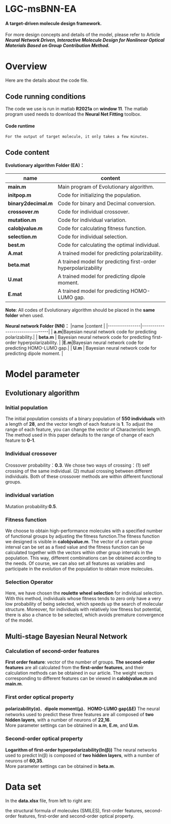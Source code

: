 # LGC-msBNN-EA
####  A target-driven molecule design framework.
For more design concepts and details of the model, please refer to Article  ***Neural Network Driven, Interactive Molecule Design for Nonlinear Optical Materials Based on Group Contribution Method.***

# Overview

Here are the details about the code file.

## Code running conditions
The code we use is run in matlab **R2021a** on **window 11**. 
The matlab program used needs to download the **Neural Net Fitting** toolbox.

#### Code runtime
	For the output of target molecule, it only takes a few minutes.

## Code content

**Evolutionary algorithm Folder (EA)：**

|name |content |
|----------------|--------------------------------|
|**main.m** | Main program of Evolutionary algorithm. |
|**initpop.m** |Code for initializing the population.|
|**binary2decimal.m**| Code for binary and Decimal conversion.|
|**crossover.m** | Code for individual crossover.|
|**mutation.m** | Code for individual variation.|
| **calobjvalue.m**| Code for calculating fitness function.|
| **selection.m**|Code for individual selection. |
| **best.m** | Code for calculating the optimal individual. |
| **A.mat**| A trained model for predicting polarizability.|
| **beta.mat** | A trained model for predicting first-order hyperpolarizability |
|**U.mat**|A trained model for predicting dipole moment.|
| **E.mat**|A trained model for predicting HOMO-LUMO gap.|
**Note**: All codes of Evolutionary algorithm should be placed in the **same folder** when used.

**Neural network Folder (NN)：**
|name |content |
|----------------|--------------------------------|
| **a.m**|Bayesian neural network code for predicting polarizability.|
|  **beta.m** | Bayesian neural network code for predicting first-order hyperpolarizability. |
|**E.m**|Bayesian neural network code for predicting HOMO-LUMO gap.|
| **U.m** |  Bayesian neural network code for predicting dipole moment. |

# Model parameter

## Evolutionary algorithm

### Initial population
The initial population consists of a binary population of **550 individuals** with a length of **28**, and the vector length of each feature is **1**.
To adjust the range of each feature, you can change the vector of Characteristic length. The method used in this paper defaults to the range of change of each feature to **0-1**.
### Individual crossover
Crossover probability：**0.3**.
We chose two ways of crossing：(1)  self crossing of the same individual. (2) mutual crossing between different individuals.
Both of these crossover methods are within different functional groups.

### individual variation
Mutation probability:**0.5**.

### Fitness function
We choose to obtain high-performance molecules with a specified number of functional groups by adjusting the fitness function.The fitness function we designed is visible in **calobjvalue.m**.
The vector of a certain group interval can be set as a fixed value and the fitness function can be calculated together with the vectors within other group intervals in the population. This way, different combinations can be obtained according to the needs.
Of course, we can also set all features as variables and participate in the evolution of the population to obtain more molecules.
### Selection Operator
Here, we have chosen the **roulette wheel selection** for individual selection. 
With this method, individuals whose fitness tends to zero only have a very low probability of being selected, which speeds up the search of molecular structure. Moreover, for individuals with relatively low fitness but potential, there is also a chance to be selected, which avoids premature convergence of the model.
## Multi-stage Bayesian Neural Network
### Calculation of second-order features
**First order feature**: vector of the number of groups.
**The second-order features** are all calculated from the **first-order  features**, and their calculation methods can be obtained in our article. 
The weight vectors corresponding to different features can be viewed in **calobjvalue.m** and **main.m**.
### First order optical property
**polarizability(α)**、**dipole moment(μ)**、**HOMO-LUMO gap(ΔE)**
The neural networks used to predict these three features are all composed of **two hidden layers**, with a number of neurons of **22,16**.  
More parameter settings can be obtained in **a.m**, **E.m**, and **U.m**.

### Second-order optical property
 **Logarithm of first-order hyperpolarizability(ln(β))**
The neural networks used to predict ln(β) is composed of **two hidden layers**, with a number of neurons of **60,35**.  
More parameter settings can be obtained in **beta.m**.
# Data set
In the **data.xlsx** file, from left to right are: 

the structural formula of molecules (SMILES), first-order features, second-order features, first-order and second-order optical property.

